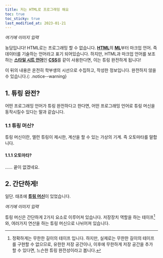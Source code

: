 ```yaml
---
title: 저는 HTML로 프로그래밍 해요
toc: true
toc_sticky: true
last_modified_at: 2023-01-21
---
```

*여기에 이미지 입력*    

농담입니다! HTML로는 프로그래밍 할 수 없습니다. [**HTML**](https://ko.wikipedia.org/wiki/HTML)의 [**ML**](https://ko.wikipedia.org/wiki/%EB%A7%88%ED%81%AC%EC%97%85_%EC%96%B8%EC%96%B4)부터 마크업 언어. 
즉 데이터를 기술하는 언어라고 표기 되어있습니다. 하지만, HTML과 마크업 언어를 보조하는 [**스타일 시트 언어**](https://en.wikipedia.org/wiki/Style_sheet_language)인 [**CSS**](https://ko.wikipedia.org/wiki/CSS)를 같이 사용한다면, 이는 튜링 완전하게 됩니다!   
   
이 뒤의 내용은 온전히 학부생의 시선으로 수집하고, 작성한 정보입니다. 완전하지 않을 수 있습니다.{: .notice--warning}
## 1. 튜링 완전?
어떤 프로그래밍 언어가 튜링 완전하다고 한다면, 어떤 프로그래밍 언어로 튜링 머신을 동작시킬수 있다는 말과 같습니다.   
### 1.1 튜링 머신?
튜링 머신이란, 엘런 튜링이 제시한, 계산을 할 수 있는 가상의 기계. 즉 오토마타를 말합니다.
#### 1.1.1 오토마타?
...... 끝이 없겠네요.  
## 2. 간단하게!
일단. 태초에 [**튜링 머신**](https://ko.wikipedia.org/wiki/%ED%8A%9C%EB%A7%81_%EA%B8%B0%EA%B3%84)이 있었습니다.  

*여기에 이미지 입력*   
  
튜링 머신은 간단하게 2가지 요소로 이루어져 있습니다. 저장장치 역할을 하는 테이프[^1]와, 여러가지 연산을 하는 튜링 머신으로 나뉘어져 있습니다.

[^1]: 정확하게는 무한한 길이의 테이프 입니다. 하지만, 실제로는 무한한 길이의 테이프를 구현할 수 없으므로, 유한한 저장 공간이나, 이후에 무한하게 저장 공간을 추가 할 수 있다면, 느슨한 튜링 완전성이라고 봅니다.
